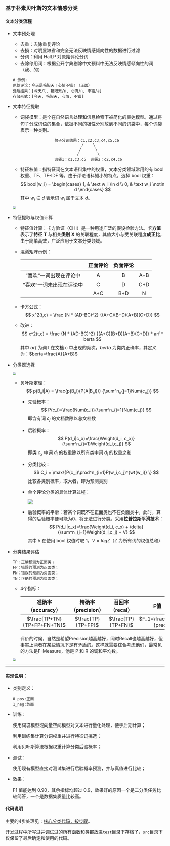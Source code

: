 ### 基于朴素贝叶斯的文本情感分类

#### 文本分类流程

- 文本预处理

  - 去重：去除重复评论
  - 去损：对明显缺省和完全无法反映情感倾向性的数据进行过滤
  - 分词：利用 HalLP 对原始评论分词
  - 去除停用词：根据公开字典剔除中文预料中无法反映情感倾向性的词（我、的）

  ```
  # 示例：
  原始评论：今天是艳阳天！心情不错！（正面）
  处理结果：[今天/t, 艳阳天/n, 心情/n, 不错/a]
  存储形式：[今天, 艳阳天, 心情, 不错]
  ```

- 文本特征提取

  - 词袋模型：是个在自然语言处理和信息检索下被简化的表达模型。通过将句子分成词语的集合，依据不同的极性分别放到不同的词袋中，每个词袋表示一种类别。

    ```
    			   句子分词结果：c1,c2,c3,c4,c5,c6
    						   /    \
    						  /	     \
    						 /        \
    			   词袋1：c1,c3,c5  词袋2：c2,c4,c6
    ```

  - 特征权值：指特征词在文本语料集中的权重，文本分类领域常用的有 bool 权重、TF、TF-IDF 等，由于评论语料短小的特点，选择 bool 权重：
    $$
    bool(w_i) = \begin{cases} 1, & \text w_i \in d \\ 0, & \text w_i \notin d \end{cases}
    $$
    其中 $w_i \in d$ 表示词 $w_i$ 属于文本 $d$。

  <img src="https://note.youdao.com/yws/public/resource/30dbf02d1f596871f96b3bac4a78188f/xmlnote/3D48515EB85041E7A7B2615EF8FB33BE/8571" style="zoom: 60%;" />

- 特征提取与权值计算

  - 特征值计算：卡方验证（CHI）是一种用途广泛的假设检验方法。**卡方值**表示了**特征** **T** 与相关**类别** **X** 的关联程度，其值大小与受关联程度**成正比**，由于简单高效，广泛应用于文本分类领域。

  - 混淆矩阵示例：

    |                          | 正面评论 | 负面评论 |      |
    | :----------------------: | :------: | :------: | :--: |
    |  “喜欢“一词出现在评论中  |    A     |    B     | A+B  |
    | ”喜欢“一词未出现在评论中 |    C     |    D     | C+D  |
    |                          |   A+C    |   B+D    |  N   |

  - 卡方公式：
    $$
    x^2(t,c) = \frac {N * (AD-BC)^2} {(A+C)(B+D)(A+B)(C+D)}
    $$

  - 改进：
    $$
    x^2(t,c) = \frac {N * (AD-BC)^2} {(A+C)(B+D)(A+B)(C+D)} * arf * berta
    $$
    其中 $arf$ 为词 t 在文档 c 中出现的频次，$berta$ 为类内正确率，其定义为：$berta=\frac{A}{A+B}$

- 分类器选择

  <img src="https://note.youdao.com/yws/public/resource/30dbf02d1f596871f96b3bac4a78188f/xmlnote/B97AB38C9F1C47B1B1C96B59965F937D/8575" style="zoom:60%;" />

  - 贝叶斯定理：
    $$
    p(B_i|A) = \frac{p(B_i)(P(A|B_i))} {\sum^n_{j=1}Num(c_j)}
    $$

    - 先验概率：
      $$
      P(c_i)=\frac{Num(c_i)}{\sum^n_{j=1}Num(c_j)}
      $$
      即含有词 $c_j$ 的文档数除以总文档数

    - 后验概率：
      $$
      P(d_i|c_x)=\frac{Weight(d_i, c_x)} {\sum^n_{j=1}Weight(d_i,c_j)}
      $$
      即类 $c_x$ 中词 $d_i$ 的权重除以所有类中词 $d_i$ 的权重之和

    - 分类比较：
      $$
      C_i = \max\{P(c_j)\prod^n_{i=1}P(w_i,c_j)^{wt(w_i)} \}
      $$
      比较各类别概率，取大者，即为预测类别

    - 单个评论分类的具体计算过程：

      ![](https://note.youdao.com/yws/public/resource/30dbf02d1f596871f96b3bac4a78188f/xmlnote/74245EE858D147F5B717C4526F1F032F/8577)

    - 后验概率的平滑：若某个词既不在正面类也不在负面类中，此时，算得的后验概率便可能为0，将无法进行分类。采用**拉普拉斯平滑技术**：
      $$
      P(d_i|c_x)=\frac{Weight(d_i, c_x) + \delta} {\sum^n_{j=1}Weight(d_i,c_j) + V}
      $$
      其中 $\delta$ 在使用 bool 权值时取 1，$V=logZ$（$Z$ 为所有词的权值总和）

- 分类结果评估

  ```
  TP：正确预测为正面类；
  FP：错误的预测为正面类；
  FN：错误的预测为负面类；
  TN：正确的预测为负面类；
  ```

  - 4个指标：

    |     准确率（accuracy）      | 精确率（precision） |  召回率（recal）   |                 F值（F-measure）                  |
    | :-------------------------: | :-----------------: | :----------------: | :-----------------------------------------------: |
    | $\frac{TP+TN}{TP+FP+FN+TN}$ | $\frac{TP}{TP+FP}$  | $\frac{TP}{TP+FN}$ | $F_1=\frac{2*precision*recall}{precision+recall}$ |

    评价的时候，自然是希望Precision越高越好，同时Recall也越高越好，但事实上两者在某些情况下是有矛盾的。这样就需要综合考虑他们，最常见的方法是F-Measure，他是 P 和 R 的调和平均数。

  <img src="https://note.youdao.com/yws/public/resource/30dbf02d1f596871f96b3bac4a78188f/xmlnote/3D2337C7173E4158B699516B90758CFC/8579" style="zoom:60%;" />

---

#### 实现说明：

- 类别定义：

  ```
  0_pos:正面
  1_neg:负面
  ```

- 训练：

  使用词袋模型或向量空间模型对文本进行量化处理，便于后期计算；

  利用训练集计算分词权重并进行特征词挑选；

  利用贝叶斯算法根据权重计算分类后验概率；

- 测试：

  使用现有模型直接对测试集进行后验概率预测，并与真值进行比较；

- 效果：

  F1 值能达到 0.90，其余指标均超过 0.9，效果好的原因一个是二分类任务比较简答，一个是数据集质量比较高。

#### 代码说明

主要的4步处理见：[核心分类代码，按步骤](https://github.com/sinat-biao/weiboemotionclassing/tree/master/src/main/java/com/biao/weiboemotionclassing/operation)。

开发过程中所写过并调试过的所有函数和类都放进`test`目录下存档了，`src`目录下仅保留了最后确定和使用的代码。

